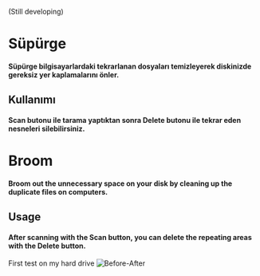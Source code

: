 (Still developing)
# Süpürge
#### Süpürge bilgisayarlardaki tekrarlanan dosyaları temizleyerek diskinizde gereksiz yer kaplamalarını önler.

## Kullanımı
#### Scan butonu ile tarama yaptıktan sonra Delete butonu ile tekrar eden nesneleri silebilirsiniz.

# Broom
#### Broom out the unnecessary space on your disk by cleaning up the duplicate files on computers.

## Usage
#### After scanning with the Scan button, you can delete the repeating areas with the Delete button.

First test on my hard drive
![Before-After](https://github.com/mraposka/Broom/assets/41973392/9dcec4bf-dc8f-4603-9cbe-22f63578dd59)
